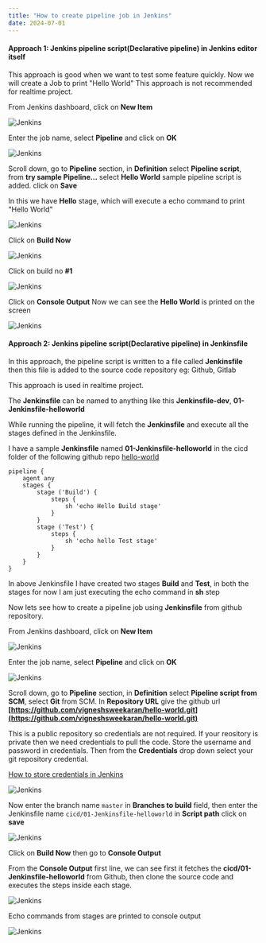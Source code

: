 ```yaml
---
title: "How to create pipeline job in Jenkins"
date: 2024-07-01
---
```


#### Approach 1: Jenkins pipeline script(Declarative pipeline) in Jenkins editor itself

This approach is good when we want to test some feature quickly. Now we will create a Job to print "Hello World" This approach is not recommended for realtime project.

From Jenkins dashboard, click on **New Item**

![Jenkins](images/jenkins-job-new-item.png)

Enter the job name, select **Pipeline** and click on **OK**

![Jenkins](images/jenkins-first-job-create.png)

Scroll down, go to **Pipeline** section, in **Definition** select **Pipeline script**, from **try sample Pipeline...** select **Hello World** sample pipeline script is added. click on **Save**

In this we have **Hello** stage, which will execute a echo command to print "Hello World"

![Jenkins](images/jenkins-first-job-configuration.png)

Click on **Build Now**

![Jenkins](images/jenkins-click-build-now.png)

Click on build no **#1**

![Jenkins](images/jenkins-click-on-build-number.png)

Click on **Console Output** Now we can see the **Hello World** is printed on the screen

![Jenkins](images/jenkins-click-on-console-output.png)

#### Approach 2: Jenkins pipeline script(Declarative pipeline) in Jenkinsfile

In this approach, the pipeline script is written to a file called **Jenkinsfile** then this file is added to the source code repository eg: Github, Gitlab

This approach is used in realtime project.

The **Jenkinsfile** can be named to anything like this **Jenkinsfile-dev**, **01-Jenkinsfile-helloworld**

While running the pipeline, it will fetch the **Jenkinsfile** and execute all the stages defined in the Jenkinsfile.

I have a sample **Jenkinsfile** named **01-Jenkinsfile-helloworld** in the cicd folder of the following github repo [hello-world](https://github.com/vigneshsweekaran/hello-world.git)

```
pipeline {
    agent any
    stages {
        stage ('Build') {
            steps {
                sh 'echo Hello Build stage'
            }
        }
        stage ('Test') {
            steps {
                sh 'echo hello Test stage'
            }
        }
    }
}
```

In above Jenkinsfile I have created two stages **Build** and **Test**, in both the stages for now I am just executing the echo command in **sh** step

Now lets see how to create a pipeline job using **Jenkinsfile** from github repository.

From Jenkins dashboard, click on **New Item**

![Jenkins](images/jenkins-job-new-item.png)

Enter the job name, select **Pipeline** and click on **OK**

![Jenkins](images/jenkins-first-job-create.png)

Scroll down, go to **Pipeline** section, in **Definition** select **Pipeline script from SCM**, select **Git** from SCM. In **Repository URL** give the github url **[https://github.com/vigneshsweekaran/hello-world.git](https://github.com/vigneshsweekaran/hello-world.git)**

This is a public repository so credentials are not required. If your reository is private then we need credentials to pull the code. Store the username and password in credentials. Then from the **Credentials** drop down select your git repository credential.

[How to store credentials in Jenkins](/content/jenkins/tutorials/common/04-how-to-store-credentials-in-jenkins)

![Jenkins](images/jenkins-pipeline-scm.png)

Now enter the branch name `master` in **Branches to build** field, then enter the Jenkinsfile name `cicd/01-Jenkinsfile-helloworld` in **Script path** click on **save**

![Jenkins](images/jenkins-pipeline-jenkinsfile.png)

Click on **Build Now** then go to **Console Output**

From the **Console Output** first line, we can see first it fetches the **cicd/01-Jenkinsfile-helloworld** from Github, then clone the source code and executes the steps inside each stage.

![Jenkins](images/jenkins-pipeline-jenkinsfile-reference.png)

Echo commands from stages are printed to console output

![Jenkins](images/jenkins-pipeline-echo-hello-world.png)
